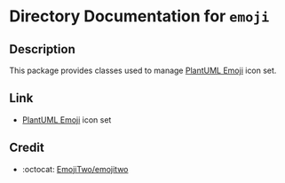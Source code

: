 # Directory Documentation for `emoji`

## Description
This package provides classes used to manage [PlantUML Emoji](https://plantuml.com/en/creole#68305e25f5788db0) icon set.

## Link
- [PlantUML Emoji](https://plantuml.com/en/creole#68305e25f5788db0) icon set

## Credit
- :octocat: [EmojiTwo/emojitwo](https://github.com/EmojiTwo/emojitwo)
